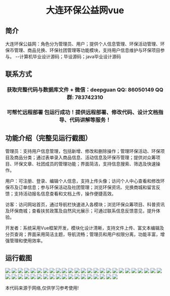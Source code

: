 <p><h1 align="center">大连环保公益网vue</h1></p>

## 简介
大连环保公益网：角色分为管理员、用户；提供个人信息管理、环保活动管理、环保币管理、商品兑换、环保社团管理等功能模块，支持用户信息维护与环保项目参与。    --计算机毕业设计源码；毕设源码；java毕业设计源码


## 联系方式
<p><h3 align="center">获取完整代码与数据库文件 + 微信：deepguan QQ: 86050149 QQ群: 783742310</h3></p>
<p><h3 align="center">可帮忙远程部署 包运行成功！提供远程部署、修改代码、设计文档指导、代码讲解等服务！</h3></p>

## 功能介绍（完整见运行截图）
管理员：支持用户信息管理，包括新增、修改和删除操作；管理环保活动、环保项目及商品分类；通过表单录入商品信息、活动信息及环保币管理；提供对众筹项目、环保文章、社团成员的管理功能；界面简洁，支持信息搜索、筛选及快速操作。

用户：可注册、登录、编辑个人信息，支持上传头像；访问个人中心查看和修改环保币及订单信息；参与环保活动及社团管理；浏览环保资讯、兑换商城和留言反馈；支持活动报名信息查看和文档上传，操作便捷高效。

访客：访问网站首页，通过导航栏快速进入各模块；浏览环保众筹项目、科普资讯及环保商城；查看扶贫政策及自然风光展示；可通过联系信息反馈意见，提升体验。

开发者：系统采用Vue框架开发，模块化设计清晰，支持文件上传、富文本编辑及分页查询；界面采用简洁主题，导航流畅；管理员和用户权限分离，功能丰富，增强管理和使用效率。


## 运行截图
![](img/001.jpg)
![](img/002.jpg)
![](img/003.jpg)
![](img/004.jpg)
![](img/005.jpg)
![](img/006.jpg)
![](img/007.jpg)
![](img/008.jpg)
![](img/009.jpg)
![](img/010.jpg)
![](img/011.jpg)
![](img/012.jpg)
![](img/013.jpg)
![](img/014.jpg)
![](img/015.jpg)
![](img/016.jpg)
![](img/017.jpg)
![](img/018.jpg)
![](img/019.jpg)
![](img/020.jpg)
![](img/021.jpg)
![](img/022.jpg)
![](img/023.jpg)
![](img/024.jpg)
![](img/025.jpg)
![](img/026.jpg)
![](img/027.jpg)
![](img/028.jpg)
![](img/029.jpg)
![](img/030.jpg)
![](img/031.jpg)
![](img/032.jpg)
![](img/033.jpg)
![](img/034.jpg)
![](img/035.jpg)
![](img/036.jpg)
![](img/037.jpg)
![](img/038.jpg)
![](img/039.jpg)
![](img/040.jpg)
![](img/041.jpg)
![](img/042.jpg)
![](img/043.jpg)

<p>本代码来源于网络,仅供学习参考使用!</p>
